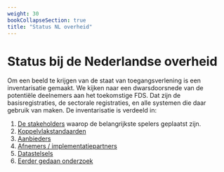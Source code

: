 ```yaml
---
weight: 30
bookCollapseSection: true
title: "Status NL overheid"
---
```


# Status bij de Nederlandse overheid

Om een beeld te krijgen van de staat van toegangsverlening is een inventarisatie gemaakt. 
We kijken naar een dwarsdoorsnede van de potentiële deelnemers aan het toekomstige FDS. Dat zijn de
basisregistraties, de sectorale registraties, en alle systemen die daar gebruik van maken. 
De inventarisatie is verdeeld in:

1. [De stakeholders](stakeholders) waarop de belangrijkste spelers geplaatst zijn.
2. [Koppelvlakstandaarden](koppelvlakken)
3. [Aanbieders](aanbieders)
4. [Afnemers / implementatiepartners](afnemers)
5. [Datastelsels](platforms)
6. [Eerder gedaan onderzoek](eerder_onderzoek)
